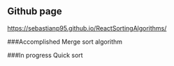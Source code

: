 ## Github page

https://sebastianp95.github.io/ReactSortingAlgorithms/

###Accomplished
Merge sort algorithm

###In progress
Quick sort
